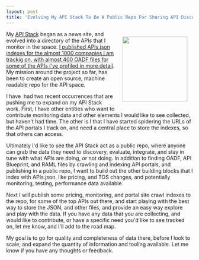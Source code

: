 ```yaml
---
layout: post
title: 'Evolving My API Stack To Be A Public Repo For Sharing API Discovery, Monitoring, And Rating Information'
---
```

<p><img style="padding: 15px;" src="https://s3.amazonaws.com/kinlane-productions/bw-icons/bw-api-sharing.png" alt="" width="175" align="right" /></p>
<p>My <a href="http://theapistack.com/">API Stack</a> began as a news site, and evolved into a directory of the APIs that I monitor in the space. <a href="https://github.com/api-stack/api-stack/tree/gh-pages/data">I published APIs.json indexes for the almost 1000 companies I am trackig on, with almost 400 OADF files for some of the APIs I've profiled in more detail</a>. My mission around the project so far, has been to create an open source, machine readable repo for the API space.</p>
<p>I have &nbsp;had two recent occurrences that are pushing me to expand on my API Stack work. First, I have other entities who want to contribute monitoring data and other elements I would like to see collected, but haven't had time. The other is I that I have started spidering the URLs of the API portals I track on, and need a central place to store the indexes, so that others can access.</p>
<p>Ultimately I'd like to see the API Stack act as a public repo, where anyone can grab the data they need to discovery, evaluate, integrate, and stay in tune with what APIs are doing, or not doing. In addition to finding OADF, API Blueprint, and RAML files by crawling and indexing API portals, and publishing in a public repo, I want to build out the other building blocks that I index with APIs.json, like pricing, and TOS changes, and potentially monitoring, testing, performance data available.</p>
<p>Next I will publish some pricing, monitoring, and portal site crawl indexes to the repo, for some of the top APIs out there, and start playing with the best way to store the JSON, and other files, and provide an easy way explore and play with the data. If you have any data that you are collecting, and would like to contribute, or have a specific need you'd like to see tracked on, let me know, and I'll add to the road map.</p>
<p>My goal is to go for quality and completeness of data there, before I look to scale, and expand the quantity of information and tooling available. Let me know if you have any thoughts or feedback.</p>